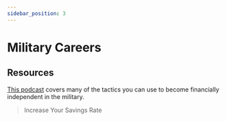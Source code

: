 ```yaml
---
sidebar_position: 3
---
```


# Military Careers

## Resources

[This podcast](https://themilitarywallet.com/financial-independence-early-retirement-military-salary/) covers many of the tactics you can use to become financially independent in the military.

>Increase Your Savings Rate